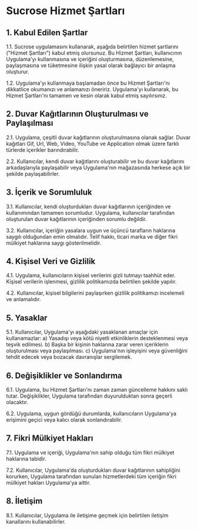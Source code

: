 # Sucrose Hizmet Şartları

## 1. Kabul Edilen Şartlar

1.1. Sucrose uygulamasını kullanarak, aşağıda belirtilen hizmet şartlarını ("Hizmet Şartları") kabul etmiş olursunuz. Bu Hizmet Şartları, kullanıcının Uygulama'yı kullanmasına ve içeriğini oluşturmasına, düzenlemesine, paylaşmasına ve tüketmesine ilişkin yasal olarak bağlayıcı bir anlaşma oluşturur.

1.2. Uygulama'yı kullanmaya başlamadan önce bu Hizmet Şartları'nı dikkatlice okumanızı ve anlamanızı öneririz. Uygulama'yı kullanarak, bu Hizmet Şartları'nı tamamen ve kesin olarak kabul etmiş sayılırsınız.

## 2. Duvar Kağıtlarının Oluşturulması ve Paylaşılması

2.1. Uygulama, çeşitli duvar kağıtlarının oluşturulmasına olanak sağlar. Duvar kağıtları Gif, Url, Web, Video, YouTube ve Application olmak üzere farklı türlerde içerikler barındırabilir.

2.2. Kullanıcılar, kendi duvar kağıtlarını oluşturabilir ve bu duvar kağıtlarını arkadaşlarıyla paylaşabilir veya Uygulama'nın mağazasında herkese açık bir şekilde paylaşabilirler.

## 3. İçerik ve Sorumluluk

3.1. Kullanıcılar, kendi oluşturdukları duvar kağıtlarının içeriğinden ve kullanımından tamamen sorumludur. Uygulama, kullanıcılar tarafından oluşturulan duvar kağıtlarının içeriğinden sorumlu değildir.

3.2. Kullanıcılar, içeriğin yasalara uygun ve üçüncü tarafların haklarına saygılı olduğundan emin olmalıdır. Telif hakkı, ticari marka ve diğer fikri mülkiyet haklarına saygı gösterilmelidir.

## 4. Kişisel Veri ve Gizlilik

4.1. Uygulama, kullanıcıların kişisel verilerini gizli tutmayı taahhüt eder. Kişisel verilerin işlenmesi, gizlilik politikamızda belirtilen şekilde yapılır.

4.2. Kullanıcılar, kişisel bilgilerini paylaşırken gizlilik politikamızı incelemeli ve anlamalıdır.

## 5. Yasaklar

5.1. Kullanıcılar, Uygulama'yı aşağıdaki yasaklanan amaçlar için kullanamazlar:
    a) Yasadışı veya kötü niyetli etkinliklerin desteklenmesi veya teşvik edilmesi.
    b) Başka bir kişinin haklarına zarar veren içeriklerin oluşturulması veya paylaşılması.
    c) Uygulama'nın işleyişini veya güvenliğini tehdit edecek veya bozacak davranışlar sergilemek.

## 6. Değişiklikler ve Sonlandırma

6.1. Uygulama, bu Hizmet Şartları'nı zaman zaman güncelleme hakkını saklı tutar. Değişiklikler, Uygulama tarafından duyurulduktan sonra geçerli olacaktır.

6.2. Uygulama, uygun gördüğü durumlarda, kullanıcıların Uygulama'ya erişimini geçici veya kalıcı olarak sonlandırabilir.

## 7. Fikri Mülkiyet Hakları

7.1. Uygulama ve içeriği, Uygulama'nın sahip olduğu tüm fikri mülkiyet haklarına tabidir.

7.2. Kullanıcılar, Uygulama'da oluşturdukları duvar kağıtlarının sahipliğini korurken, Uygulama tarafından sunulan hizmetlerdeki tüm içeriğin fikri mülkiyet hakları Uygulama'ya aittir.

## 8. İletişim

8.1. Kullanıcılar, Uygulama ile iletişime geçmek için belirtilen iletişim kanallarını kullanabilirler.